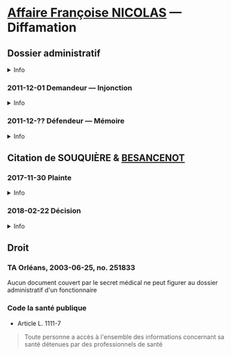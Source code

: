 # [Affaire Françoise NICOLAS](fn.md) — Diffamation

## <a id="admin"></a> Dossier administratif

<details>
  <summary>Info</summary>
* Demandeur: Françoise NICOLAS
* Défendeur: MAE
* Objet: 
    1. Retrait du dossier administratif de document émis par
        - l'inspection, non signé, du [2009-08-05](drh.md#inspec)
        - [Hervé BESANCENOT](whoswho#besanc) [du 2008-10-10](drh#sit1)
        - [Hervé BESANCENOT](whoswho#besanc) du [2008-11-21](drh#sit2)
    2. Refus de communication de son dossier médical
</details>

### 2011-12-01 Demandeur — Injonction
<details>
  <summary>Info</summary>

🚧 Le jour de la date

* Destinataire: MAE
* [piece](../pieces/identifiant/330f0a2a)
</details>

### 2011-12-?? Défendeur — Mémoire
<details>
  <summary>Info</summary>

* [piece](../pieces/identifiant/1dae248)
</details>

## Citation de SOUQUIÈRE & [BESANCENOT](./whoswho#besanc)

### 2017-11-30 Plainte
<details>
  <summary>Info</summary>

* [piece](../pieces/identifiant/18a8bf5c)
</details>

### 2018-02-22 Décision
<details>
  <summary>Info</summary>

* [piece](../pieces/identifiant/d506a5d7)
</details>

## Droit
### TA Orléans, 2003-06-25, no. 251833
Aucun document couvert par le secret médical ne peut figurer au dossier administratif d'un fonctionnaire
### Code la santé publique
* Article L. 1111-7
> Toute personne a accès à l'ensemble des informations concernant sa santé détenues par des professionnels de santé
